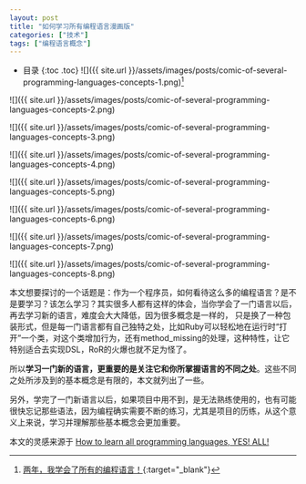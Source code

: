 ```yaml
---
layout: post
title: "如何学习所有编程语言漫画版"
categories: ["技术"]
tags: ["编程语言概念"]
---
```


* 目录
{:toc .toc}
![]({{ site.url }}/assets/images/posts/comic-of-several-programming-languages-concepts-1.png)[^1]

![]({{ site.url }}/assets/images/posts/comic-of-several-programming-languages-concepts-2.png)

![]({{ site.url }}/assets/images/posts/comic-of-several-programming-languages-concepts-3.png)

![]({{ site.url }}/assets/images/posts/comic-of-several-programming-languages-concepts-4.png)

![]({{ site.url }}/assets/images/posts/comic-of-several-programming-languages-concepts-5.png)

![]({{ site.url }}/assets/images/posts/comic-of-several-programming-languages-concepts-6.png)

![]({{ site.url }}/assets/images/posts/comic-of-several-programming-languages-concepts-7.png)

![]({{ site.url }}/assets/images/posts/comic-of-several-programming-languages-concepts-8.png)



本文想要探讨的一个话题是：作为一个程序员，如何看待这么多的编程语言？是不是要学习？该怎么学习？其实很多人都有这样的体会，当你学会了一门语言以后，再去学习新的语言，难度会大大降低，因为很多概念是一样的， 只是换了一种包装形式，但是每一门语言都有自己独特之处，比如Ruby可以轻松地在运行时“打开”一个类，对这个类增加行为，还有method_missing的处理，这种特性，让它特别适合去实现DSL，RoR的火爆也就不足为怪了。

所以**学习一门新的语言，更重要的是关注它和你所掌握语言的不同之处**。这些不同之处所涉及到的基本概念是有限的，本文就列出了一些。

另外，学完了一门新语言以后，如果项目中用不到，是无法熟练使用的，也有可能很快忘记那些语法，因为编程确实需要不断的练习，尤其是项目的历练，从这个意义上来说，学习并理解那些基本概念会更加重要。

本文的灵感来源于 [How to learn all programming languages, YES! ALL!](https://www.coderscat.com/how-to-learn-all-pl)


[^1]: [两年，我学会了所有的编程语言！](https://mp.weixin.qq.com/s/q922LRPmln1n2JXIOFOV_A){:target="_blank"}

